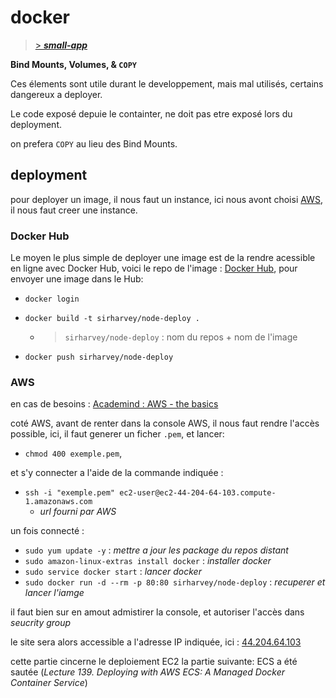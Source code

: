 # docker

>[> **_small-app_**](/small-app)

**Bind Mounts, Volumes, & `COPY`**

Ces élements sont utile durant le developpement, mais mal utilisés, certains dangereux a deployer.

Le code exposé depuie le containter, ne doit pas etre exposé lors du deployment.

on prefera `COPY` au lieu des Bind Mounts.

## deployment

pour deployer un image, il nous faut un instance, ici nous avont choisi [AWS](https://aws.amazon.com/fr/), il nous faut creer une instance.

### Docker Hub

Le moyen le plus simple de deployer une image est de la rendre acessible en ligne avec Docker Hub, voici le repo de l'image : [Docker Hub](https://hub.docker.com/repository/docker/sirharvey/node-deploy/general), pour envoyer une image dans le Hub:

- ```docker login```
- ```docker build -t sirharvey/node-deploy .```
  - >```sirharvey/node-deploy``` : nom du repos + nom de l'image
  
- ```docker push sirharvey/node-deploy```

### AWS

en cas de besoins : [Academind : AWS - the basics](https://academind.com/tutorials/aws-the-basics)

coté AWS, avant de renter dans la console AWS, il nous faut rendre l'accès possible, ici, il faut generer un ficher `.pem`, et lancer:

- ```chmod 400 exemple.pem```,

et s'y connecter a l'aide de la commande indiquée :

- ```ssh -i "exemple.pem" ec2-user@ec2-44-204-64-103.compute-1.amazonaws.com```
  - _url fourni par AWS_

un fois connecté :

- ```sudo yum update -y``` : _mettre a jour les package du repos distant_
- ```sudo amazon-linux-extras install docker``` : _installer docker_
- ```sudo service docker start``` : _lancer docker_
- ```sudo docker run -d --rm -p 80:80 sirharvey/node-deploy``` : _recuperer et lancer l'iamge_

il faut bien sur en amout admistirer la console, et autoriser l'accès dans _seucrity group_

le site sera alors accessible a l'adresse IP indiquée, ici : [44.204.64.103](http://44.204.64.103/)

cette partie cincerne le deploiement EC2 la partie suivante: ECS a été sautée (_Lecture 139. Deploying with AWS ECS: A Managed Docker Container Service_)
